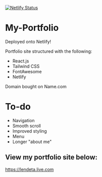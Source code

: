 [![Netlify Status](https://api.netlify.com/api/v1/badges/799b0334-0dc0-4f95-bc9c-dab9ce4517da/deploy-status)](https://app.netlify.com/sites/shirlen-d/deploys)

# My-Portfolio

Deployed onto Netlify!

Portfolio site structured with the following:

- React.js
- Tailwind CSS
- FontAwesome
- Netlify

Domain bought on Name.com 

# To-do

- Navigation 
- Smooth scroll 
- Improved styling
- Menu
- Longer "about me"

## View my portfolio site below:

https://lendeta.live.com
